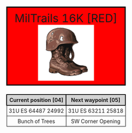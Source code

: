 <html>

<head>
   <title>MilTrails 15K 00</title>
   <link rel="icon" type="image/x-icon" href="https://github.com/Merlinc01/miltrails/blob/f87d62ac1c34ba8e1b8392fdef00ef7be243d578/mt-15k/miltrails.ico">
   <style>
      img {
      display: block;
      margin-left: auto;
      margin-right: auto;}
      table {
      border-spacing: 5px;}
      td {
      border: 1px solid black;
      text-align: center;
      padding: 5px;}
      th {
      border: 2px solid black;
      text-align: center;
      padding: 5px;
      background-color: lightgrey;}
      caption {
      border: 3px solid black;
      text-align: center;
      padding: 10px;
      background-color: red;
      font-size:30px;}
   </style>
</head>

<body>
   <table>
      <caption>
         MilTrails 16K [RED] <img src="miltrails.png" alt="" style="width:150px;">
      </caption>
      <tr>
         <th>Current position [04]</th>
         <th>Next waypoint [05]</th>
      </tr>
      <tr>
         <td>31U ES 64487 24992</td>
         <td>31U ES 63211 25818</td>
      </tr>
      <tr>
         <td>Bunch of Trees</td>
         <td>SW Corner Opening</td>
      </tr>
   </table>
</body>

</html>
